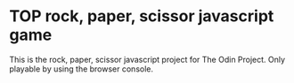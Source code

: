 # TOP rock, paper, scissor javascript game

This is the rock, paper, scissor javascript project for The Odin Project. Only playable by using the browser console.
